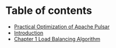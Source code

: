 # Table of contents

* [Practical Optimization of Apache Pulsar](README.md)
* [Introduction](introduction.md)
* [Chapter 1 Load Balancing Algorithm](chapter-1-load-balancing-algorithm.md)
